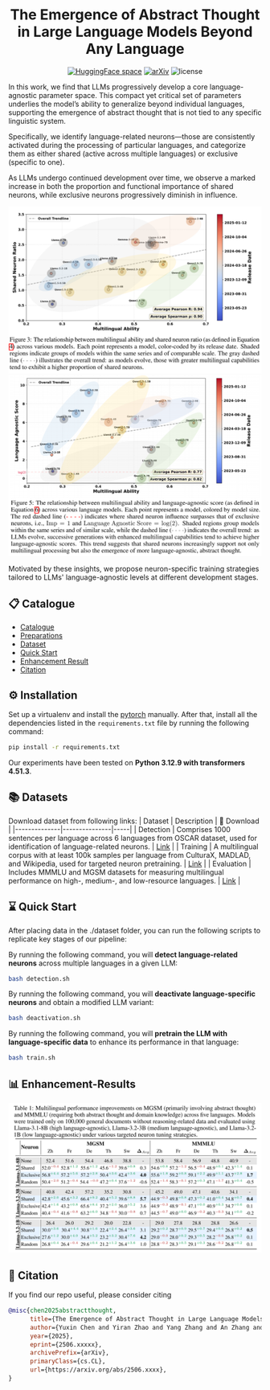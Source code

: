 <div align=center>
<!-- <h1>Avatar: Agent-based Virtual Approach to Large Scale Recommendation Simulation</h1> -->

# The Emergence of Abstract Thought in Large Language Models Beyond Any Language

[![HuggingFace space](https://img.shields.io/badge/🤗-HuggingFace%20Datasets-yellow.svg)](https://huggingface.co/collections/vermouthdky/unnatural-language-67bbdf636dbc3ed024adb478)
[![arXiv](https://img.shields.io/badge/arXiv-1234.56789-b31b1b.svg)](https://arxiv.org/abs/2503.01926)
<img src="https://img.shields.io/badge/License-MIT-blue" alt="license">

<div align=left> 
<p>
In this work, we find that LLMs progressively develop a core language-agnostic parameter space. This compact yet critical set of parameters underlies the model’s ability to generalize beyond individual languages, supporting the emergence of abstract thought that is not tied to any specific linguistic system. 
</p>
<p>
Specifically, we identify language-related neurons—those are consistently activated during the processing of particular languages, and categorize them as either shared (active across multiple languages) or exclusive (specific to one).
</p>
<p>
As LLMs undergo continued development over time, we observe a marked increase in both the proportion and functional importance of shared neurons, while exclusive neurons progressively diminish in influence.
</p>
</div>

![percentage](figures/shared_neuron_percentage.png)
![deactivation](figures/deactivation.png)

<div align=left> 
<p>
Motivated by these insights, we propose neuron-specific training strategies tailored to LLMs' language-agnostic levels at different development stages.
</p>
</div>


</div>

<p id="Catalogue"></p>  

## 📋 Catalogue 

- [Catalogue](#Catalogue)
- [Preparations](#Preparations)
- [Dataset](#Dataset)
- [Quick Start](#Quick-Start)
- [Enhancement Result](#Enhancement-Result)
- [Citation](#Citation)


<p id="Preparations"></p>  

## ⚙️ Installation

<!-- ### Step 1. Install requirements.txt -->
Set up a virtualenv and install the [pytorch](https://pytorch.org/get-started/previous-versions/) manually. After that, install all the dependencies listed in the `requirements.txt` file by running the following command:

```bash
pip install -r requirements.txt
```
Our experiments have been tested on **Python 3.12.9 with transformers 4.51.3**.


## 📚 Datasets
Download dataset from following links:
| Dataset | Description | 🤗 Download |
|--------------|---------------|-----|
| Detection | Comprises 1000 sentences per language across 6 languages from OSCAR dataset, used for identification of language-related neurons. | [Link](https://huggingface.co/datasets/Chen1999/Detection) |
| Training | A multilingual corpus with at least 100k samples per language from CulturaX, MADLAD, and Wikipedia, used for targeted neuron pretraining. | [Link](https://huggingface.co/datasets/Chen1999/Training) |
| Evaluation | 	Includes MMMLU and MGSM datasets for measuring multilingual performance on high-, medium-, and low-resource languages. | [Link](https://huggingface.co/datasets/Chen1999/Evaluation) |

<p id="Quick-Start"></p> 

## ⌛️ Quick Start

After placing data in the ./dataset folder, you can run the following scripts to replicate key stages of our pipeline:

By running the following command, you will **detect language-related neurons** across multiple languages in a given LLM:
```bash
bash detection.sh
```

By running the following command, you will **deactivate language-specific neurons** and obtain a modified LLM variant:
```bash
bash deactivation.sh
```

By running the following command, you will **pretrain the LLM with language-specific data** to enhance its performance in that language:
```bash
bash train.sh
```


## 📊 Enhancement-Results
![results](figures/results.png)


## 📖 Citation

If you find our repo useful, please consider citing
```bibtex
@misc{chen2025abstractthought,
      title={The Emergence of Abstract Thought in Large Language Models Beyond Any Language}, 
      author={Yuxin Chen and Yiran Zhao and Yang Zhang and An Zhang and Kawaguchi Kenji and Shafiq Joty and Junnan Li and Tat-Seng Chua and Michael Qizhe Shish and Wenxuan Zhang},
      year={2025},
      eprint={2506.xxxxx},
      archivePrefix={arXiv},
      primaryClass={cs.CL},
      url={https://arxiv.org/abs/2506.xxxx}, 
}